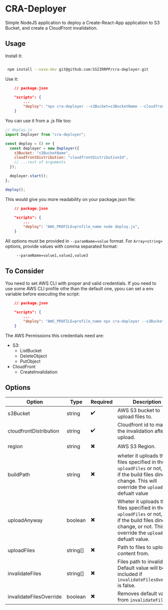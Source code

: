 # CRA-Deployer

Simple NodeJS application to deploy a Create-React-App application to S3 Bucket, and create a CloudFront invalidation.

## Usage

Install it:

```bash

 npm install --save-dev git@github.com:SSIIRRPP/cra-deployer.git

```

Use it:

```json
	// package.json

	"scripts": {
		...
		"deploy": "npx cra-deployer --s3Bucket=s3BucketName --cloudfrontDistribution=cloudfronId (rest of options)",
	}

```

You can use it from a .js file too:

```js
// deploy.js
import Deployer from "cra-deployer";

const deploy = () => {
  const deployer = new Deployer({
    s3Bucket: "s3BucketName",
    cloudfrontDistribution: "cloudfrontDistributionId",
    // ...rest of arguments
  });

  deployer.start();
};

deploy();
```

This would give you more readability on your package.json file:

```json
	// package.json

	"scripts": {
		...
		"deploy": "AWS_PROFILE=profile_name node deploy.js",
	}

```

All options must be provided in `--paramName=value` format.
For `Array<string>` options, provide values with comma separated format:

```bash
	 --paramName=value1,value2,value3
```

## To Consider

You need to set AWS CLI with proper and valid credentials.
If you need to use some AWS CLI profile othe than the default one, ypou can set a env variable before executing the script:

```json
	// package.json

	"scripts": {
		...
		"deploy": "AWS_PROFILE=profile_name npx cra-deployer --s3Bucket=s3BucketName --cloudfrontDistribution=cloudfronId (rest of options)",
	}

```

The AWS Permissions this credentials need are:

- S3:
  - ListBucket
  - DeleteObject
  - PutObject
- CloudFront
  - CreateInvalidation

## Options

| Option                  | Type     | Required | Description                                                                                                                                                           | Default                                                                           |
| ----------------------- | -------- | -------- | --------------------------------------------------------------------------------------------------------------------------------------------------------------------- | --------------------------------------------------------------------------------- |
| s3Bucket                | string   | ✔️       | AWS S3 bucket to upload files to.                                                                                                                                     | `undefined`                                                                       |
| cloudfrontDistribution  | string   | ✔️       | Cloudfront id to make the invalidation after upload.                                                                                                                  | `undefined`                                                                       |
| region                  | string   | ✖️       | AWS S3 Region.                                                                                                                                                        | `eu-west-3`                                                                       |
| buildPath               | string   | ✖️       | wheter it uploads the files specified in the `uploadFiles` or not, even if the build files dind't change. This will override the `uploadFiles` defualt value          | `undefined`                                                                       |
| uploadAnyway            | boolean  | ✖️       | Wheter it uploads the files specified in the `uploadFiles` or not, even if the build files dind't change, or not. This will override the `uploadFiles` defualt value. | `false`                                                                           |
| uploadFiles             | string[] | ✖️       | Path to files to upload content from.                                                                                                                                 | `["index.html","asset-manifest.json","manifest.json","robots.txt","favicon.ico"]` |
| invalidateFiles         | string[] | ✖️       | Files path to invalidate. Default value will be included if `invalidateFilesOverride` is false.                                                                       | `["index.html"]`                                                                  |
| invalidateFilesOverride | boolean  | ✖️       | Removes default value from `invalidateFiles`                                                                                                                          | `false`                                                                           |
